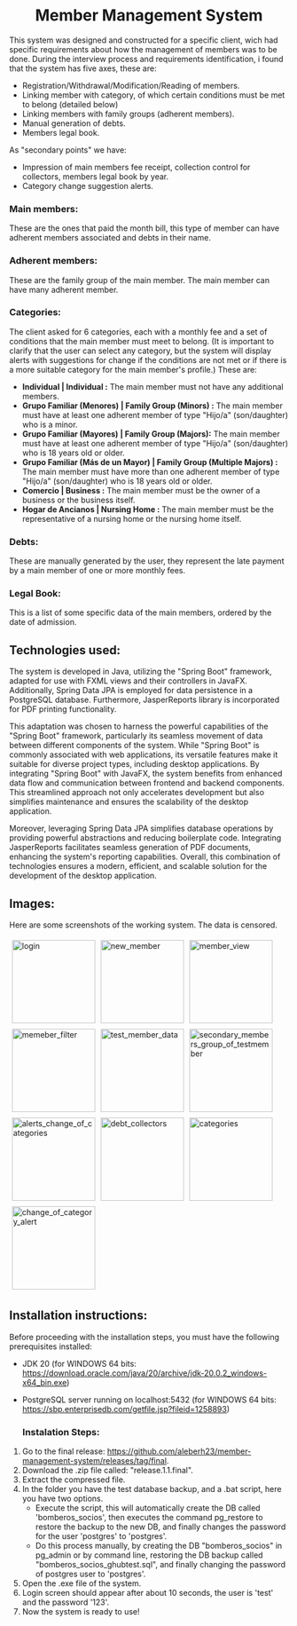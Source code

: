<h1 align="center">Member Management System</h1>

This system was designed and constructed for a specific client, wich had specific requirements about how the management of members was to be done.
During the interview process and requirements identification, i found that the system has five axes, these are:
- Registration/Withdrawal/Modification/Reading of members.
- Linking member with category, of which certain conditions must be met to belong (detailed below)
- Linking members with family groups (adherent members).
- Manual generation of debts.
- Members legal book.

As "secondary points" we have:
- Impression of main members fee receipt, collection control for collectors, members legal book by year.
- Category change suggestion alerts.

<h3>Main members:</h3>
These are the ones that paid the month bill, this type of member can have adherent members associated and debts in their name.

<h3>Adherent members:</h3>
These are the family group of the main member. The main member can have many adherent member.

<h3>Categories:</h3>
The client asked for 6 categories, each with a monthly fee and a set of conditions that the main member must meet to belong. (It is important to clarify that the user can select any category, but the system will display alerts with suggestions for change if the conditions are not met or if there is a more suitable category for the main member's profile.) These are:

- **Individual | Individual :**  The main member must not have any additional members.
- **Grupo Familiar (Menores) | Family Group (Minors) :** The main member must have at least one adherent member of type "Hijo/a" (son/daughter) who is a minor.
- **Grupo Familiar (Mayores) | Family Group (Majors):** The main member must have at least one adherent member of type "Hijo/a" (son/daughter) who is 18 years old or older.
- **Grupo Familiar (Más de un Mayor) | Family Group (Multiple Majors) :** The main member must have more than one adherent member of type "Hijo/a" (son/daughter) who is 18 years old or older.
- **Comercio | Business :** The main member must be the owner of a business or the business itself.
- **Hogar de Ancianos | Nursing Home :** The main member must be the representative of a nursing home or the nursing home itself.

<h3>Debts:</h3>
These are manually generated by the user, they represent the late payment by a main member of one or more monthly fees.

<h3>Legal Book:</h3>
This is a list of some specific data of the main members, ordered by the date of admission. 

## Technologies used:
The system is developed in Java, utilizing the "Spring Boot" framework, adapted for use with FXML views and their controllers in JavaFX. Additionally, Spring Data JPA is employed for data persistence in a PostgreSQL database. Furthermore, JasperReports library is incorporated for PDF printing functionality.

This adaptation was chosen to harness the powerful capabilities of the "Spring Boot" framework, particularly its seamless movement of data between different components of the system. While "Spring Boot" is commonly associated with web applications, its versatile features make it suitable for diverse project types, including desktop applications. By integrating "Spring Boot" with JavaFX, the system benefits from enhanced data flow and communication between frontend and backend components. This streamlined approach not only accelerates development but also simplifies maintenance and ensures the scalability of the desktop application.

Moreover, leveraging Spring Data JPA simplifies database operations by providing powerful abstractions and reducing boilerplate code. Integrating JasperReports facilitates seamless generation of PDF documents, enhancing the system's reporting capabilities. Overall, this combination of technologies ensures a modern, efficient, and scalable solution for the development of the desktop application.
## Images:
Here are some screenshots of the working system. The data is censored.
<div style="display: flex; flex-wrap: wrap;">
    <img src="https://github.com/aleberh23/member-management-system/assets/158856472/eacc1808-4bd4-4d46-97e9-81ef0dfe7ddb" alt="login" style="width: 150px; margin: 5px;">
    <img src="https://github.com/aleberh23/member-management-system/assets/158856472/9fe36de3-d7ce-4722-b489-a46c4cd87028" alt="new_member" style="width: 150px; margin: 5px;">
    <img src="https://github.com/aleberh23/member-management-system/assets/158856472/207e1894-a077-4e2e-bc7f-3db68b828f7c" alt="member_view" style="width: 150px; margin: 5px;">
    <img src="https://github.com/aleberh23/member-management-system/assets/158856472/c99face8-3d39-41e8-8b1a-ef5e8987b103" alt="memeber_filter" style="width: 150px; margin: 5px;">
    <img src="https://github.com/aleberh23/member-management-system/assets/158856472/e1020b1d-1fbf-48d1-8e64-35d8705cd960" alt="test_member_data" style="width: 150px; margin: 5px;">
    <img src="https://github.com/aleberh23/member-management-system/assets/158856472/c285712d-66e4-48e0-85eb-e2305498ee6c" alt="secondary_members_group_of_testmember" style="width: 150px; margin: 5px;">
    <img src="https://github.com/aleberh23/member-management-system/assets/158856472/1b929ee0-9878-4fb0-82af-51039729e080" alt="alerts_change_of_categories" style="width: 150px; margin: 5px;">
    <img src="https://github.com/aleberh23/member-management-system/assets/158856472/f308cbdf-3717-4584-b330-586f6b783628" alt="debt_collectors" style="width: 150px; margin: 5px;">
    <img src="https://github.com/aleberh23/member-management-system/assets/158856472/c1d8db8b-09ea-4960-bdd8-bca810650106" alt="categories" style="width: 150px; margin: 5px;">
    <img src="https://github.com/aleberh23/member-management-system/assets/158856472/a751d009-7bc2-41f7-8b6c-72b11b14b4e7" alt="change_of_category_alert" style="width: 150px; margin: 5px;">
</div>



## Installation instructions:
Before proceeding with the installation steps, you must have the following prerequisites installed:

- JDK 20 (for WINDOWS 64 bits: https://download.oracle.com/java/20/archive/jdk-20.0.2_windows-x64_bin.exe)
- PostgreSQL server running on localhost:5432 (for WINDOWS 64 bits: https://sbp.enterprisedb.com/getfile.jsp?fileid=1258893)

  <h3>Instalation Steps:</h3>

1. Go to the final release: https://github.com/aleberh23/member-management-system/releases/tag/final.
2. Download the .zip file called: "release.1.1.final".
3. Extract the compressed file.
4. In the folder you have the test database backup, and a .bat script, here you have two options.
    - Execute the script, this will automatically create the DB called 'bomberos_socios', then executes the command pg_restore to restore the backup to the new DB, and finally changes the password for the user 'postgres' to 'postgres'.
    - Do this process manually, by creating the DB "bomberos_socios" in pg_admin or by command line, restoring the DB backup called "bomberos_socios_ghubtest.sql", and finally changing the password of postgres user to 'postgres'.
5. Open the .exe file of the system.
6. Login screen should appear after about 10 seconds, the user is 'test' and the password '123'.
7. Now the system is ready to use!
